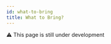 ```yaml
---
id: what-to-bring
title: What to Bring?
---
```


:warning: This page is still under development